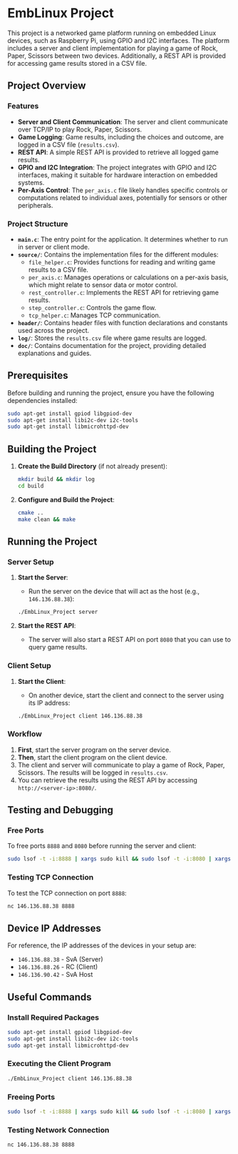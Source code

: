 # EmbLinux Project

This project is a networked game platform running on embedded Linux devices, such as Raspberry Pi, using GPIO and I2C interfaces. The platform includes a server and client implementation for playing a game of Rock, Paper, Scissors between two devices. Additionally, a REST API is provided for accessing game results stored in a CSV file.

## Project Overview

### Features

- **Server and Client Communication**: The server and client communicate over TCP/IP to play Rock, Paper, Scissors.
- **Game Logging**: Game results, including the choices and outcome, are logged in a CSV file (`results.csv`).
- **REST API**: A simple REST API is provided to retrieve all logged game results.
- **GPIO and I2C Integration**: The project integrates with GPIO and I2C interfaces, making it suitable for hardware interaction on embedded systems.
- **Per-Axis Control**: The `per_axis.c` file likely handles specific controls or computations related to individual axes, potentially for sensors or other peripherals.

### Project Structure

- **`main.c`**: The entry point for the application. It determines whether to run in server or client mode.
- **`source/`**: Contains the implementation files for the different modules:
  - `file_helper.c`: Provides functions for reading and writing game results to a CSV file.
  - `per_axis.c`: Manages operations or calculations on a per-axis basis, which might relate to sensor data or motor control.
  - `rest_controller.c`: Implements the REST API for retrieving game results.
  - `step_controller.c`: Controls the game flow.
  - `tcp_helper.c`: Manages TCP communication.
- **`header/`**: Contains header files with function declarations and constants used across the project.
- **`log/`**: Stores the `results.csv` file where game results are logged.
- **`doc/`**: Contains documentation for the project, providing detailed explanations and guides.

## Prerequisites

Before building and running the project, ensure you have the following dependencies installed:

```bash
sudo apt-get install gpiod libgpiod-dev
sudo apt-get install libi2c-dev i2c-tools
sudo apt-get install libmicrohttpd-dev
```

## Building the Project

1. **Create the Build Directory** (if not already present):

    ```bash
    mkdir build && mkdir log
    cd build
    ```

2. **Configure and Build the Project**:

    ```bash
    cmake ..
    make clean && make
    ```

## Running the Project

### Server Setup

1. **Start the Server**:
    - Run the server on the device that will act as the host (e.g., `146.136.88.38`):

    ```bash
    ./EmbLinux_Project server
    ```

2. **Start the REST API**:
    - The server will also start a REST API on port `8080` that you can use to query game results.

### Client Setup

1. **Start the Client**:
    - On another device, start the client and connect to the server using its IP address:

    ```bash
    ./EmbLinux_Project client 146.136.88.38
    ```

### Workflow

1. **First**, start the server program on the server device.
2. **Then**, start the client program on the client device.
3. The client and server will communicate to play a game of Rock, Paper, Scissors. The results will be logged in `results.csv`.
4. You can retrieve the results using the REST API by accessing `http://<server-ip>:8080/`.

## Testing and Debugging

### Free Ports

To free ports `8888` and `8080` before running the server and client:

```bash
sudo lsof -t -i:8888 | xargs sudo kill && sudo lsof -t -i:8080 | xargs sudo kill
```

### Testing TCP Connection

To test the TCP connection on port `8888`:

```bash
nc 146.136.88.38 8888
```

## Device IP Addresses

For reference, the IP addresses of the devices in your setup are:

- `146.136.88.38` - SvA (Server)
- `146.136.88.26` - RC (Client)
- `146.136.90.42` - SvA Host

## Useful Commands

### Install Required Packages

```bash
sudo apt-get install gpiod libgpiod-dev
sudo apt-get install libi2c-dev i2c-tools
sudo apt-get install libmicrohttpd-dev
```

### Executing the Client Program

```bash
./EmbLinux_Project client 146.136.88.38
```

### Freeing Ports

```bash
sudo lsof -t -i:8888 | xargs sudo kill && sudo lsof -t -i:8080 | xargs sudo kill
```

### Testing Network Connection

```bash
nc 146.136.88.38 8888
```
